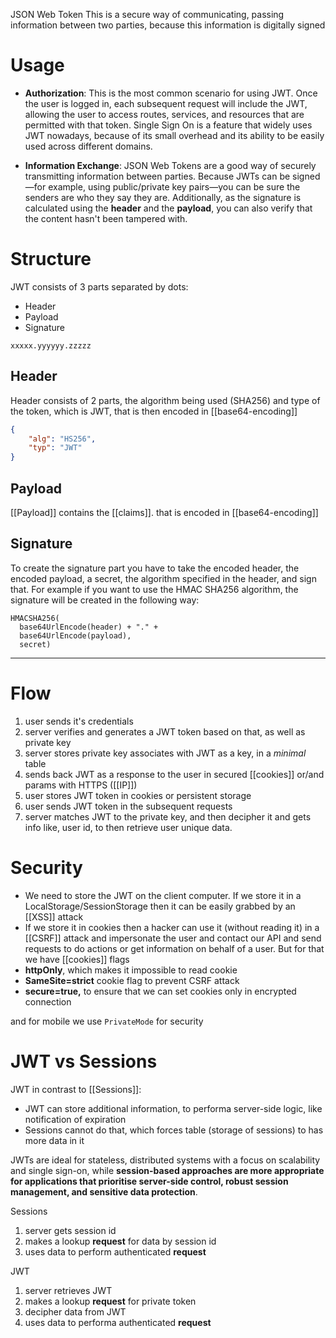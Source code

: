 JSON Web Token
This is a secure way of communicating, passing information between two parties, because this information is digitally signed

# Usage
- **Authorization**: This is the most common scenario for using JWT. Once the user is logged in, each subsequent request will include the JWT, allowing the user to access routes, services, and resources that are permitted with that token. Single Sign On is a feature that widely uses JWT nowadays, because of its small overhead and its ability to be easily used across different domains.
    
- **Information Exchange**: JSON Web Tokens are a good way of securely transmitting information between parties. Because JWTs can be signed—for example, using public/private key pairs—you can be sure the senders are who they say they are. Additionally, as the signature is calculated using the **header** and the **payload**, you can also verify that the content hasn't been tampered with.

# Structure
JWT consists of 3 parts separated by dots:
- Header
- Payload
- Signature

`xxxxx.yyyyyy.zzzzz`

## Header
Header consists of 2 parts, the algorithm being used (SHA256) and type of the token, which is JWT, that is then encoded in [[base64-encoding]]
```json
{ 
	"alg": "HS256",
	"typ": "JWT" 
}
```

## Payload
[[Payload]] contains the [[claims]]. that is encoded in [[base64-encoding]]

## Signature
To create the signature part you have to take the encoded header, the encoded payload, a secret, the algorithm specified in the header, and sign that.
For example if you want to use the HMAC SHA256 algorithm, the signature will be created in the following way:

```
HMACSHA256(
  base64UrlEncode(header) + "." +
  base64UrlEncode(payload),
  secret)
```

---

# Flow
1. user sends it's credentials
2. server verifies and generates a JWT token based on that, as well as private key
3. server stores private key associates with JWT as a key, in a *minimal* table
4. sends back JWT as a response to the user in secured [[cookies]] or/and params with HTTPS ([[IP]])
5. user stores JWT token in cookies or persistent storage
6. user sends JWT token in the subsequent requests
7. server matches JWT to the private key, and then decipher it and gets info like, user id, to then retrieve user unique data.

# Security
- We need to store the JWT on the client computer. If we store it in a LocalStorage/SessionStorage then it can be easily grabbed by an [[XSS]] attack
- If we store it in cookies then a hacker can use it (without reading it) in a [[CSRF]] attack and impersonate the user and contact our API and send requests to do actions or get information on behalf of a user.
But for that we have [[cookies]] flags
-  **httpOnly**, which makes it impossible to read cookie
- **SameSite=strict** cookie flag to prevent CSRF attack
- **secure=true,** to ensure that we can set cookies only in encrypted connection

and for mobile we use `PrivateMode` for security

# JWT vs Sessions
JWT in contrast to [[Sessions]]:
- JWT can store additional information, to performa server-side logic, like notification of expiration
- Sessions cannot do that, which forces table (storage of sessions) to has more data in it

JWTs are ideal for stateless, distributed systems with a focus on scalability and single sign-on, while **session-based approaches are more appropriate for applications that prioritise server-side control, robust session management, and sensitive data protection**.

Sessions 
1. server gets session id
2. makes a lookup **request** for data by session id
3. uses data to perform authenticated **request**

JWT
1. server retrieves JWT
2. makes a lookup **request** for private token
3. decipher data from JWT
4. uses data to performa authenticated **request**